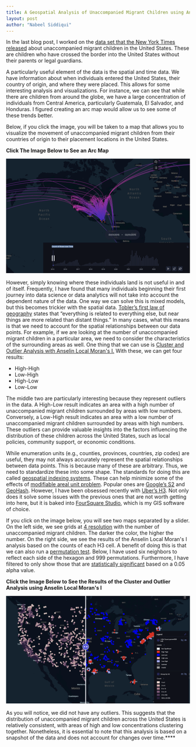 ```yaml
---
title: A Geospatial Analysis of Unaccompanied Migrant Children using Anselin Local Moran's I
layout: post
author: "Nabeel Siddiqui"
---
```


In the last blog post, I worked on the [data set that the New York Times released](https://github.com/nytimes/hhs-child-migrant-data) about unaccompanied migrant children in the United States. These are children who have crossed the border into the United States without their parents or legal guardians. 

A particularly useful element of the data is the spatial and time data. We have information about when individuals entered the United States, their country of origin, and where they were placed. This allows for some interesting analysis and visualizations. For instance, we can see that while there are children from around the globe, we have a large concentration of individuals from Central America, particularly Guatemala, El Salvador, and Honduras. I figured creating an arc map would allow us to see some of these trends better.

Below, if you click the image, you will be taken to a map that allows you to visualize the movement of unaccompanied migrant children from their countries of origin to their placement locations in the United States.

**Click The Image Below to See an Arc Map**

[<img src="../assets/unaccompanied_migrant_children/arc_map.png"/>](https://studio.foursquare.com/map/public/1cb5eb5b-30bd-40e4-84ea-8cf0ffef1695)

However, simply knowing where these individuals land is not useful in and of itself. Frequently, I have found that many individuals beginning their first journey into data science or data analytics will not take into account the dependent nature of the data. One way we can solve this is mixed models, but this becomes trickier with the spatial data. [Tobler’s first law of geography](https://en.wikipedia.org/wiki/Tobler%27s_first_law_of_geography) states that “everything is related to everything else, but near things are more related than distant things.” In many cases, what this means is that we need to account for the spatial relationships between our data points. For example, if we are looking at the number of unaccompanied migrant children in a particular area, we need to consider the characteristics of the surrounding areas as well. One thing that we can use is [Cluster and Outlier Analysis with Anselin Local Moran's I.](https://pro.arcgis.com/en/pro-app/latest/tool-reference/spatial-statistics/cluster-and-outlier-analysis-anselin-local-moran-s.htm) With these, we can get four results:

- High-High
- Low-High
- High-Low
- Low-Low

The middle two are particularly interesting because they represent outliers in the data. A High-Low result indicates an area with a high number of unaccompanied migrant children surrounded by areas with low numbers. Conversely, a Low-High result indicates an area with a low number of unaccompanied migrant children surrounded by areas with high numbers. These outliers can provide valuable insights into the factors influencing the distribution of these children across the United States, such as local policies, community support, or economic conditions.

While enumeration units (e.g., counties, provinces, countries, zip codes) are useful, they may not always accurately represent the spatial relationships between data points. This is because many of these are arbitrary. Thus, we need to standardize these into some shape. The standards for doing this are called [geospatial indexing systems](https://benfeifke.com/posts/geospatial-indexing-explained/). These can help minimize some of the effects of [modifiable areal unit problem](https://en.wikipedia.org/wiki/Modifiable_areal_unit_problem). Popular ones are [Google’s S2](http://s2geometry.io/) and [GeoHash](http://s2geometry.io/). However, I have been obsessed recently with [Uber’s H3](https://www.uber.com/blog/h3/). Not only does it solve some issues with the previous ones that are not worth getting into here, but it is baked into [FourSquare Studio](https://studio.foursquare.com/), which is my GIS software of choice.

If you click on the image below, you will see two maps separated by a slider. On the left side, we see grids at [4 resolution](https://h3geo.org/docs/core-library/restable/) with the number of unaccompanied migrant children. The darker the color, the higher the number. On the right side, we see the results of the Anselin Local Moran's I analysis based on the counts of each H3 cell. A benefit of doing this is that we can also run a [permutation test](https://en.wikipedia.org/wiki/Permutation_test). Below, I have used six neighbors to reflect each side of the hexagon and 999 permutations. Furthermore, I have filtered to only show those that are [statistically significant](https://en.wikipedia.org/wiki/Statistical_significance) based on a 0.05 alpha value.

**Click the Image Below to See the Results of the Cluster and Outlier Analysis using Anselin Local Moran's I**

[<img src="../assets/unaccompanied_migrant_children/slide_map.png"/>](https://studio.foursquare.com/map/public/b5f52509-1d98-4e4f-b736-3b435b755537")

As you will notice, we did not have any outliers. This suggests that the distribution of unaccompanied migrant children across the United States is relatively consistent, with areas of high and low concentrations clustering together. Nonetheless, it is essential to note that this analysis is based on a snapshot of the data and does not account for changes over time.****